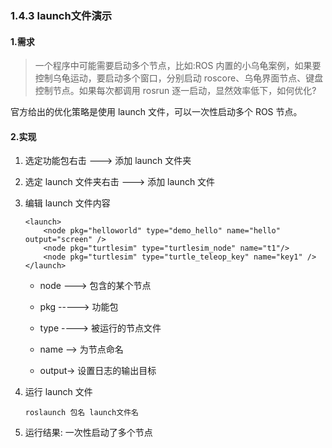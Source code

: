 ### 1.4.3 launch文件演示

#### 1.需求

> 一个程序中可能需要启动多个节点，比如:ROS 内置的小乌龟案例，如果要控制乌龟运动，要启动多个窗口，分别启动 roscore、乌龟界面节点、键盘控制节点。如果每次都调用 rosrun 逐一启动，显然效率低下，如何优化?

官方给出的优化策略是使用 launch 文件，可以一次性启动多个 ROS 节点。

#### 2.实现

1. 选定功能包右击 ---&gt; 添加 launch 文件夹

2. 选定 launch 文件夹右击 ---&gt; 添加 launch 文件

3. 编辑 launch 文件内容

   ```
   <launch>
       <node pkg="helloworld" type="demo_hello" name="hello" output="screen" />
       <node pkg="turtlesim" type="turtlesim_node" name="t1"/>
       <node pkg="turtlesim" type="turtle_teleop_key" name="key1" />
   </launch>
   ```

   * node ---&gt; 包含的某个节点

   * pkg -----&gt; 功能包

   * type ----&gt; 被运行的节点文件

   * name --&gt; 为节点命名

   * output-&gt; 设置日志的输出目标

4. 运行 launch 文件

   `roslaunch 包名 launch文件名`

5. 运行结果: 一次性启动了多个节点



